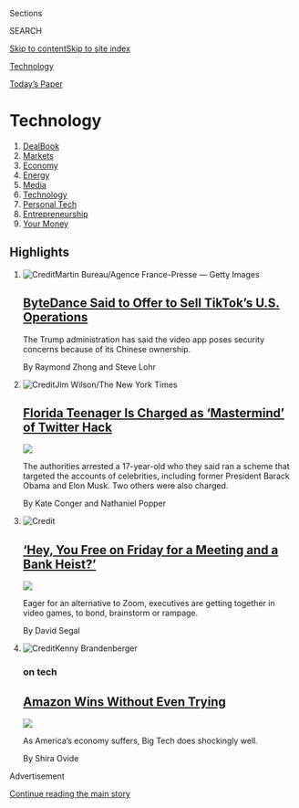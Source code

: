 <div id="app">

<div>

<div class="NYTAppHideMasthead css-zz1s19 e1suatyy0">

<div class="section css-ui9rw0 e1suatyy2">

<div class="css-11hrj97 er09x8g0">

<div class="css-6n7j50">

</div>

<span class="css-1dv1kvn">Sections</span>

<div class="css-10488qs">

<span class="css-1dv1kvn">SEARCH</span>

</div>

[Skip to content](#site-content)[Skip to site
index](#site-index)

</div>

<div id="masthead-section-label" class="css-1fnb9ct eaxe0e00">

[Technology](https://www.nytimes.com/section/technology)

</div>

<div class="css-10698na e1huz5gh0">

</div>

</div>

<div id="masthead-bar-one" class="section hasLinks css-15hmgas e1csuq9d3">

<div class="css-uqyvli e1csuq9d0">

</div>

<div class="css-1uqjmks e1csuq9d1">

</div>

<div class="css-9e9ivx">

[](https://myaccount.nytimes.com/auth/login?response_type=cookie&client_id=vi)

</div>

<div class="css-1bvtpon e1csuq9d2">

[Today’s
Paper](https://www.nytimes.com/section/todayspaper)

</div>

</div>

</div>

</div>

<div data-aria-hidden="false">

<div id="site-content" data-role="main">

<div id="collection-technology" class="section css-15h4p1b e9abtgs0">

<div class="css-1j21atc e1svk9qx1">

<div class="css-fmiefx e1svk9qx2">

<div class="css-1hk7r2m eu54l5x0">

<div id="sponsor-wrapper" class="css-7a1pgi eaca97t0" type="sponsor" hidden="">

<div id="sponsor-slug" class="css-1l4mleb eaca97t1" hidden="">

Supported by

</div>

[Continue reading the main
story](#after-sponsor)

<div id="sponsor" class="ad sponsor-wrapper" style="text-align:left;height:100%;display:block">

</div>

<div id="after-sponsor">

</div>

</div>

</div>

</div>

<div class="css-nfcc9b e1svk9qx3">

<div class="css-vl9dhg e1svk9qx5">

<div class="css-1nrhkj6 e1svk9qx6">

# Technology

<div class="follow-button-placeholder" data-collection-id="">

</div>

</div>

</div>

</div>

</div>

1.  [DealBook](/pages/business/dealbook/index.html)
2.  [Markets](https://markets.on.nytimes.com)
3.  [Economy](/section/business/economy)
4.  [Energy](/section/business/energy-environment)
5.  [Media](/section/business/media)
6.  [Technology](/section/technology)
7.  [Personal Tech](/section/technology/personaltech)
8.  [Entrepreneurship](/section/business/smallbusiness)
9.  [Your
Money](/section/your-money)

<div class="css-4svvz1 ekkqrpp0">

<div id="collection-highlights-container" class="section css-18l1u7x e46isfb1">

<div class="template-1 css-gfgt40 ekkqrpp1">

## Highlights

1.  ![<span class="css-kvjpws e1oaj3zl2"><span class="css-1dv1kvn">Credit</span>Martin
    Bureau/Agence France-Presse — Getty
    Images</span>](https://static01.nyt.com/images/2020/08/01/business/01tiktok/merlin_175185663_9e434ff0-7dd2-45cb-9722-b47752b5bd81-jumbo.jpg)
    
    <div class="css-gjijuv">
    
    ## [ByteDance Said to Offer to Sell TikTok’s U.S. Operations](/2020/08/01/technology/tiktok-sale-trump-ban.html)
    
    The Trump administration has said the video app poses security
    concerns because of its Chinese
    ownership.
    
    <span class="css-me3p27"></span><span class="css-1dydysp e4e4i5l3"></span><span class="css-9voj2j">By
    <span class="css-1baulvz" itemprop="name">Raymond Zhong</span> and
    <span class="css-1baulvz last-byline" itemprop="name">Steve
    Lohr</span></span>
    
    </div>

2.  ![<span class="css-1nk1g0h e1oaj3zl2"><span class="css-1dv1kvn">Credit</span>Jim
    Wilson/The New York
    Times</span>](https://static01.nyt.com/images/2020/08/01/business/31twitter2-print/merlin_161161578_5dd24641-dd88-4782-a57d-fad4dd7bb08b-videoLarge.jpg)
    
    <div class="css-10wtrbd">
    
    ## [Florida Teenager Is Charged as ‘Mastermind’ of Twitter Hack](/2020/07/31/technology/twitter-hack-arrest.html)
    
    <div class="css-ajkwsy">
    
    [![](https://static01.nyt.com/images/2020/08/01/business/31twitter2-print/31twitter1-thumbStandard.jpg)](/2020/07/31/technology/twitter-hack-arrest.html)
    
    </div>
    
    The authorities arrested a 17-year-old who they said ran a scheme
    that targeted the accounts of celebrities, including former
    President Barack Obama and Elon Musk. Two others were also
    charged.
    
    <span class="css-me3p27"></span><span class="css-1dydysp e4e4i5l3"></span><span class="css-9voj2j">By
    <span class="css-1baulvz" itemprop="name">Kate Conger</span> and
    <span class="css-1baulvz last-byline" itemprop="name">Nathaniel
    Popper</span></span>
    
    </div>

3.  ![<span class="css-1nk1g0h e1oaj3zl2"><span class="css-1dv1kvn">Credit</span></span>](https://static01.nyt.com/images/2020/07/31/autossell/31videogame-meetings-vid-still/31videogame-meetings-vid-still-videoLarge-v2.jpg)
    
    <div class="css-10wtrbd">
    
    ## [‘Hey, You Free on Friday for a Meeting and a Bank Heist?’](/2020/07/31/business/video-game-meetings.html)
    
    <div class="css-ajkwsy">
    
    [![](https://static01.nyt.com/images/2020/07/31/autossell/31videogame-meetings-vid-still/31videogame-meetings-vid-still-thumbStandard-v2.jpg)](/2020/07/31/business/video-game-meetings.html)
    
    </div>
    
    Eager for an alternative to Zoom, executives are getting together in
    video games, to bond, brainstorm or
    rampage.
    
    <span class="css-me3p27"></span><span class="css-1dydysp e4e4i5l3"></span><span class="css-9voj2j">By
    <span class="css-1baulvz last-byline" itemprop="name">David
    Segal</span></span>
    
    </div>

4.  ![<span class="css-1nk1g0h e1oaj3zl2"><span class="css-1dv1kvn">Credit</span>Kenny
    Brandenberger</span>](https://static01.nyt.com/images/2020/07/31/business/31ontech/31ontech-videoLarge.jpg)
    
    <div class="css-10wtrbd">
    
    ### on tech
    
    ## [Amazon Wins Without Even Trying](/2020/07/31/technology/amazon-earnings.html)
    
    <div class="css-ajkwsy">
    
    [![](https://static01.nyt.com/images/2020/07/31/business/31ontech/31ontech-thumbStandard.jpg)](/2020/07/31/technology/amazon-earnings.html)
    
    </div>
    
    As America’s economy suffers, Big Tech does shockingly
    well.
    
    <span class="css-me3p27"></span><span class="css-1dydysp e4e4i5l3"></span><span class="css-9voj2j">By
    <span class="css-1baulvz last-byline" itemprop="name">Shira
    Ovide</span></span>
    
    </div>

</div>

</div>

<div id="mid1-wrapper" class="css-1mn4oms eaca97t0" type="rank">

<div id="mid1-slug" class="css-1tag3rd eaca97t1">

Advertisement

</div>

[Continue reading the main
story](#after-mid1)

<div id="mid1" class="ad mid1-wrapper" style="text-align:center;height:100%;display:block">

</div>

<div id="after-mid1">

</div>

</div>

<div class="section 5-band css-jhqenn ep7jkp60">

## [Personal Technology](/section/technology/personaltech)

[More in Personal Technology
    »](/section/technology/personaltech)

1.  ![<span class="css-1hhnwbi e1oaj3zl2"><span class="css-1dv1kvn">Credit</span>via
    SRI
    International</span>](https://static01.nyt.com/images/2020/07/30/obituaries/Obit-English1/Obit-English1-videoLarge.jpg)
    
    <div class="css-10wtrbd">
    
    ## [William English, Who Helped Build the Computer Mouse, Dies at 91](/2020/07/31/technology/william-english-who-helped-build-the-computer-mouse-dies-at-91.html)
    
    He was one of the computing pioneers who “showed what a computer
    interface could — and should — look like,” a colleague
    said.
    
    <span class="css-me3p27"></span><span class="css-1dydysp e4e4i5l3"></span><span class="css-9voj2j">By
    <span class="css-1baulvz last-byline" itemprop="name">Cade
    Metz</span></span>
    
    </div>

2.  ![<span class="css-1hhnwbi e1oaj3zl2"><span class="css-1dv1kvn">Credit</span>Glenn
    Harvey</span>](https://static01.nyt.com/images/2020/07/30/business/29Techfix-illo/30Techfix-illo-videoLarge.jpg)
    
    <div class="css-10wtrbd">
    
    ## [How to Fight Against Big Tech’s Power](/2020/07/29/technology/personaltech/big-tech-power-how-to-fight.html)
    
    We are beholden to a few Big Tech overlords for much of our digital
    lives. We can be more conscientious about
    it.
    
    <span class="css-me3p27"></span><span class="css-1dydysp e4e4i5l3"></span><span class="css-9voj2j">By
    <span class="css-1baulvz last-byline" itemprop="name">Brian X.
    Chen</span></span>
    
    </div>

3.  ![<span class="css-1hhnwbi e1oaj3zl2"><span class="css-1dv1kvn">Credit</span></span>](https://static01.nyt.com/images/2020/08/02/fashion/00LIVE-STREAM-WED-COMBO/00LIVE-STREAM-WED-COMBO-videoLarge.jpg)
    
    <div class="css-10wtrbd">
    
    ## [Livestream Your Wedding Like a Pro](/2020/07/28/fashion/weddings/livestream-your-wedding-like-a-pro.html)
    
    These gadgets will help you improve the production quality and
    create memorable experiences for you and your digital
    guests.
    
    <span class="css-me3p27"></span><span class="css-1dydysp e4e4i5l3"></span><span class="css-9voj2j">By
    <span class="css-1baulvz last-byline" itemprop="name">Daniel
    Bortz</span></span>
    
    </div>

4.  ![<span class="css-1hhnwbi e1oaj3zl2"><span class="css-1dv1kvn">Credit</span>Simone
    Noronha</span>](https://static01.nyt.com/images/2020/08/01/travel/23aipassport/23aipassport-videoLarge.jpg)
    
    <div class="css-10wtrbd">
    
    ## [A High-Tech Array of Travel Tools: ‘Smart’ Health Cards, Temperature-Reading Glasses and More](/2020/07/23/travel/artificial-intelligence-coronavirus-passport.html)
    
    Products that rely on artificial intelligence aim to make travel
    safer during the pandemic. But hefty prices and privacy concerns are
    issues.
    
    <span class="css-me3p27"></span><span class="css-1dydysp e4e4i5l3"></span><span class="css-9voj2j">By
    <span class="css-1baulvz last-byline" itemprop="name">Debra
    Kamin</span></span>
    
    </div>

5.  ![<span class="css-1hhnwbi e1oaj3zl2"><span class="css-1dv1kvn">Credit</span>The
    New York
    Times</span>](https://static01.nyt.com/images/2020/07/22/technology/personaltech/22TECHTIP_TOP/22TECHTIP_TOP-videoLarge.jpg)
    
    <div class="css-10wtrbd">
    
    ## [Your Trusty Maps App Can Help You Navigate the Pandemic](/2020/07/22/technology/personaltech/maps-apps-coronavirus-pandemic.html)
    
    Apple and Google have added handy features for these uncertain
    times.
    
    <span class="css-me3p27"></span><span class="css-1dydysp e4e4i5l3"></span><span class="css-9voj2j">By
    <span class="css-1baulvz last-byline" itemprop="name">J. D.
    Biersdorfer</span></span>
    
    </div>

</div>

</div>

<div class="css-185go5a e1o5byef0">

<div class="css-15cbhtu">

  - [Latest](#stream-panel)
  - <span class="css-6n7j50">Search</span>
    <div class="control">
    <div class="label-container css-1dv1kvn">
    Search
    </div>
    <div class="css-wm4t3d">
    **<span id="clear-search-input" class="css-1dv1kvn">Clear this text
    input</span>
    </div>
    </div>
    <span class="css-1iovbfw"></span>

<div id="stream-panel" class="section css-8msx5b e1jz0cab1">

<div class="css-13mho3u">

1.  
    
    <div class="css-1cp3ece">
    
    <div class="css-1l4spti">
    
    [](/2020/08/01/technology/gedmatch-breach-privacy.html)
    
    <div class="css-79elbk">
    
    ![](https://static01.nyt.com/images/2020/07/30/arts/00xp-GEDmatch-pix-sub/00xp-GEDmatch-pix-sub-thumbWide.jpg?quality=75&auto=webp&disable=upscale)
    
    </div>
    
    ## Why a Data Breach at a Genealogy Site Has Privacy Experts Worried
    
    Nearly two-thirds of GEDmatch’s users opt out of helping law
    enforcement. For a brief window this month, that didn’t matter.
    
    <div class="css-1nqbnmb ea5icrr0">
    
    By <span class="css-1n7hynb">Heather
    Murphy</span>
    
    </div>
    
    </div>
    
    <div class="css-1lc2l26 e1xfvim33">
    
    </div>
    
    </div>

2.  
    
    <div class="css-1cp3ece">
    
    <div class="css-1l4spti">
    
    [](/2020/07/31/technology/tiktok-microsoft.html)
    
    <div class="css-79elbk">
    
    ![](https://static01.nyt.com/images/2020/08/01/business/31JPtiktok-print/merlin_170133723_92af7f95-2132-4ee6-bc4d-638fcf0dc8cd-thumbWide.jpg?quality=75&auto=webp&disable=upscale)
    
    </div>
    
    ## Microsoft Said to Be in Talks to Buy TikTok, as Trump Weighs Curtailing App
    
    The discussions come as TikTok’s ownership by a Chinese company is
    under scrutiny by the White House and lawmakers.
    
    <div class="css-1nqbnmb ea5icrr0">
    
    By <span class="css-1n7hynb">Mike Isaac, Ana Swanson
    <span>and</span> Alan
    Rappeport</span>
    
    </div>
    
    </div>
    
    <div class="css-1lc2l26 e1xfvim33">
    
    </div>
    
    </div>

3.  
    
    <div class="css-1cp3ece">
    
    <div class="css-1l4spti">
    
    [](/2020/07/31/style/randonautica-app.html)
    
    <div class="css-79elbk">
    
    ![](https://static01.nyt.com/images/2020/08/02/fashion/02RANDONAUTICA/02RANDONAUTICA-thumbWide.jpg?quality=75&auto=webp&disable=upscale)
    
    </div>
    
    ## What Is Randonautica Really About?
    
    An app that generates coordinates for adventurers claims to turn
    your thoughts into reality. TikTok and YouTube creators want you to
    believe it — but you shouldn’t.
    
    <div class="css-1nqbnmb ea5icrr0">
    
    By <span class="css-1n7hynb">Lena
    Wilson</span>
    
    </div>
    
    </div>
    
    <div class="css-1lc2l26 e1xfvim33">
    
    </div>
    
    </div>

4.  
    
    <div class="css-1cp3ece">
    
    <div class="css-1l4spti">
    
    [](/2020/07/31/technology/blocking-the-tech-giants.html)
    
    <div class="css-79elbk">
    
    ![](https://static01.nyt.com/images/2020/08/02/business/31Bigfive-illo/31Bigfive-illo-thumbWide.jpg?quality=75&auto=webp&disable=upscale)
    
    </div>
    
    ## I Tried to Live Without the Tech Giants. It Was Impossible.
    
    As lawmakers debate whether Apple, Google, Facebook, and Amazon are
    monopolies, a reporter recalls her attempt to avoid interacting with
    the companies.
    
    <div class="css-1nqbnmb ea5icrr0">
    
    By <span class="css-1n7hynb">Kashmir
    Hill</span>
    
    </div>
    
    </div>
    
    <div class="css-1lc2l26 e1xfvim33">
    
    </div>
    
    </div>

5.  
    
    <div class="css-1cp3ece">
    
    <div class="css-1l4spti">
    
    [](/2020/07/30/technology/tech-company-earnings-amazon-apple-facebook-google.html)
    
    <div class="css-79elbk">
    
    ![](https://static01.nyt.com/images/2020/07/30/technology/30tech-earnings/oakImage-1596148409520-thumbWide.jpg?quality=75&auto=webp&disable=upscale)
    
    </div>
    
    ## The Economy Is in Record Decline, but Not for the Tech Giants
    
    Even though the tech industry’s four biggest companies were stung by
    a slowdown in spending, they reported a combined $28 billion in
    profits on Thursday.
    
    <div class="css-1nqbnmb ea5icrr0">
    
    By <span class="css-1n7hynb">Daisuke Wakabayashi, Karen Weise, Jack
    Nicas <span>and</span> Mike
    Isaac</span>
    
    </div>
    
    </div>
    
    <div class="css-1lc2l26 e1xfvim33">
    
    </div>
    
    </div>

6.  
    
    <div class="css-1cp3ece">
    
    <div class="css-1l4spti">
    
    [](/2020/07/30/technology/big-tech-backlash.html)
    
    <div class="css-79elbk">
    
    ![](https://static01.nyt.com/images/2020/07/30/business/30ontech/30ontech-thumbWide.jpg?quality=75&auto=webp&disable=upscale)
    
    </div>
    
    ### <span class="css-m70j1g">on tech</span>
    
    ## Big Tech’s Backlash Is Just Starting
    
    The congressional antitrust hearing showed that concerns about the
    tech stars aren’t going away.
    
    <div class="css-1nqbnmb ea5icrr0">
    
    By <span class="css-1n7hynb">Shira
    Ovide</span>
    
    </div>
    
    </div>
    
    <div class="css-1lc2l26 e1xfvim33">
    
    </div>
    
    </div>

7.  
    
    <div class="css-1cp3ece">
    
    <div class="css-1l4spti">
    
    [](/2020/07/30/technology/big-tech-ceos.html)
    
    <div class="css-79elbk">
    
    ![](https://static01.nyt.com/images/2020/07/31/business/31roose/31roose-thumbWide.jpg?quality=75&auto=webp&disable=upscale)
    
    </div>
    
    ### <span class="css-m70j1g">The Shift</span>
    
    ## Grilled by Lawmakers, Big Tech Turns Up the Gaslight
    
    It is less clear that tech executives’ strategy of evasive answers
    will continue to work now that lawmakers have begun doing their
    homework.
    
    <div class="css-1nqbnmb ea5icrr0">
    
    By <span class="css-1n7hynb">Kevin
    Roose</span>
    
    </div>
    
    </div>
    
    <div class="css-1lc2l26 e1xfvim33">
    
    </div>
    
    </div>

8.  
    
    <div class="css-1cp3ece">
    
    <div class="css-1l4spti">
    
    [](/2020/07/30/technology/europe-new-phase-tech-amazon-apple-facebook-google.html)
    
    <div class="css-79elbk">
    
    ![](https://static01.nyt.com/images/2020/07/24/business/00eutech/00eutech-thumbWide.jpg?quality=75&auto=webp&disable=upscale)
    
    </div>
    
    ## ‘This Is a New Phase’: Europe Shifts Tactics to Limit Tech’s Power
    
    The region’s lawmakers and regulators are taking direct aim at
    Amazon, Facebook, Google and Apple in a series of proposed laws.
    
    <div class="css-1nqbnmb ea5icrr0">
    
    By <span class="css-1n7hynb">Adam
    Satariano</span>
    
    </div>
    
    </div>
    
    <div class="css-1lc2l26 e1xfvim33">
    
    </div>
    
    </div>

9.  
    
    <div class="css-1cp3ece">
    
    <div class="css-1l4spti">
    
    [](/2020/07/29/technology/big-tech-hearing-apple-amazon-facebook-google.html)
    
    <div class="css-79elbk">
    
    ![](https://static01.nyt.com/images/2020/07/30/reader-center/29TECHHEARING-A1/merlin_175077825_5ebc931b-baa1-489a-960c-34e4d845e997-thumbWide.jpg?quality=75&auto=webp&disable=upscale)
    
    </div>
    
    ## Lawmakers, United in Their Ire, Lash Out at Big Tech’s Leaders
    
    The chiefs of Amazon, Apple, Google and Facebook faced withering
    questions from Democrats about anti-competitive practices and from
    Republicans about anti-conservative bias.
    
    <div class="css-1nqbnmb ea5icrr0">
    
    By <span class="css-1n7hynb">Cecilia Kang <span>and</span> David
    McCabe</span>
    
    </div>
    
    </div>
    
    <div class="css-1lc2l26 e1xfvim33">
    
    </div>
    
    </div>

10. 
    
    <div class="css-1cp3ece">
    
    <div class="css-1l4spti">
    
    [](/2020/07/29/style/Bezos-zuckerberg-cook-pichai-testimony-suits.html)
    
    <div class="css-79elbk">
    
    ![](https://static01.nyt.com/images/2020/07/30/fashion/30ZOOMSUITS-COMBO/30ZOOMSUITS-COMBO-thumbWide.jpg?quality=75&auto=webp&disable=upscale)
    
    </div>
    
    ### <span class="css-m70j1g">Critic’s Notebook</span>
    
    ## Titans of Tech Testify in Their Trust-Me Suits
    
    It’s a tongue twister, but also a strategy. Jeff Bezos, Mark
    Zuckerberg, Tim Cook and Sundar Pichai appeared before Congress and
    dressed the part.
    
    <div class="css-1nqbnmb ea5icrr0">
    
    By <span class="css-1n7hynb">Vanessa Friedman</span>
    
    </div>
    
    </div>
    
    <div class="css-1lc2l26 e1xfvim33">
    
    </div>
    
    </div>

<div class="css-13mho3u">

<div class="css-1t62hi8">

<div class="css-1stvaey">

Show
More

<div>

<div style="border:0;clip:rect(0 0 0 0);height:1px;margin:-1px;overflow:hidden;white-space:nowrap;padding:0;width:1px;position:absolute" data-role="log" data-aria-live="assertive">

</div>

<div style="border:0;clip:rect(0 0 0 0);height:1px;margin:-1px;overflow:hidden;white-space:nowrap;padding:0;width:1px;position:absolute" data-role="log" data-aria-live="assertive">

</div>

<div style="border:0;clip:rect(0 0 0 0);height:1px;margin:-1px;overflow:hidden;white-space:nowrap;padding:0;width:1px;position:absolute" data-role="log" data-aria-live="polite">

</div>

<div style="border:0;clip:rect(0 0 0 0);height:1px;margin:-1px;overflow:hidden;white-space:nowrap;padding:0;width:1px;position:absolute" data-role="log" data-aria-live="polite">

</div>

</div>

</div>

</div>

</div>

</div>

<div class="css-g6hk37 supplemental">

<div id="mid2-wrapper" class="css-10wkyv7 eaca97t0" type="lede">

<div id="mid2-slug" class="css-1tag3rd eaca97t1">

Advertisement

</div>

[Continue reading the main
story](#after-mid2)

<div id="mid2" class="ad mid2-wrapper" style="text-align:center;height:100%;display:block;min-height:250px">

</div>

<div id="after-mid2">

</div>

</div>

<div id="mktg-wrapper" class="css-oxle51 eaca97t0" type="mktg">

<div id="mktg-slug" class="css-1tag3rd eaca97t1">

Advertisement

</div>

[Continue reading the main
story](#after-mktg)

<div id="mktg" class="ad mktg-wrapper" style="text-align:center;height:100%;display:block">

</div>

<div id="after-mktg">

</div>

</div>

## Follow Us

<div class="module-body">

  - [**<span data-aria-hidden="true">nytimestech</span><span class="css-1dv1kvn">twitter
    page for nytimestech</span>](https://twitter.com/nytimestech)

</div>

</div>

</div>

</div>

</div>

</div>

</div>

## Site Index

<div>

</div>

## Site Information Navigation

  - [© <span>2020</span> <span>The New York Times
    Company</span>](https://help.nytimes.com/hc/en-us/articles/115014792127-Copyright-notice)

<!-- end list -->

  - [NYTCo](https://www.nytco.com/)
  - [Contact
    Us](https://help.nytimes.com/hc/en-us/articles/115015385887-Contact-Us)
  - [Work with us](https://www.nytco.com/careers/)
  - [Advertise](https://nytmediakit.com/)
  - [T Brand Studio](http://www.tbrandstudio.com/)
  - [Your Ad
    Choices](https://www.nytimes.com/privacy/cookie-policy#how-do-i-manage-trackers)
  - [Privacy](https://www.nytimes.com/privacy)
  - [Terms of
    Service](https://help.nytimes.com/hc/en-us/articles/115014893428-Terms-of-service)
  - [Terms of
    Sale](https://help.nytimes.com/hc/en-us/articles/115014893968-Terms-of-sale)
  - [Site
    Map](https://spiderbites.nytimes.com)
  - [Help](https://help.nytimes.com/hc/en-us)
  - [Subscriptions](https://www.nytimes.com/subscription?campaignId=37WXW)

</div>

</div>
